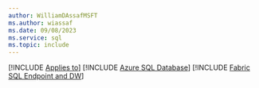```yaml
---
author: WilliamDAssafMSFT
ms.author: wiassaf
ms.date: 09/08/2023
ms.service: sql
ms.topic: include
---
```

[!INCLUDE [Applies to](../../includes/applies-md.md)] [!INCLUDE [Azure SQL Database](../../includes/applies-to-version/_asdb.md)] [!INCLUDE [Fabric SQL Endpoint and DW](_fabric-se-and-dw.md)]